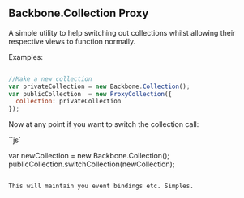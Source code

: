 Backbone.Collection Proxy
----------------------------

A simple utility to help switching out collections whilst allowing their respective views to function normally.

Examples:

```js

//Make a new collection
var privateCollection = new Backbone.Collection();
var publicCollection  = new ProxyCollection({
  collection: privateCollection
});

```

Now at any point if you want to switch the collection call:

``js`

var newCollection = new Backbone.Collection();
publicCollection.switchCollection(newCollection);

```

This will maintain you event bindings etc. Simples.
